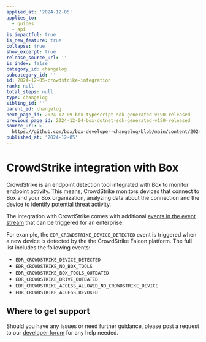 ```yaml
---
applied_at: '2024-12-05'
applies_to:
  - guides
  - api
is_impactful: true
is_new_feature: true
collapse: true
show_excerpt: true
release_source_url: ''
is_index: false
category_id: changelog
subcategory_id: ''
id: 2024-12-05-crowdstrike-integration
rank: null
total_steps: null
type: changelog
sibling_id: ''
parent_id: changelog
next_page_id: 2024-12-09-box-typescript-sdk-generated-v190-released
previous_page_id: 2024-12-04-box-dotnet-sdk-generated-v150-released
source_url: >-
  https://github.com/box/box-developer-changelog/blob/main/content/2024/12-05-crowdstrike-integration.md
published_at: '2024-12-05'
---
```

# CrowdStrike integration with Box

CrowdStrike is an endpoint detection tool integrated with Box to monitor endpoint activity. This means, CrowdStrike monitors devices that connect to Box and your Box organization, analyzing data about the connection and the device to identify potential threat activity.

The integration with CrowdStrike comes with additional [events in the event stream][1] that can be triggered for an enterprise.

<!-- more -->

For example, the `EDR_CROWDSTRIKE_DEVICE_DETECTED` event is triggered when a new device is detected by the the CrowdStrike Falcon platform.
The full list includes the following events:

* `EDR_CROWDSTRIKE_DEVICE_DETECTED`
* `EDR_CROWDSTRIKE_NO_BOX_TOOLS`
* `EDR_CROWDSTRIKE_BOX_TOOLS_OUTDATED`
* `EDR_CROWDSTRIKE_DRIVE_OUTDATED`
* `EDR_CROWDSTRIKE_ACCESS_ALLOWED_NO_CROWDSTRIKE_DEVICE`
* `EDR_CROWDSTRIKE_ACCESS_REVOKED`

## Where to get support

Should you have any issues or need further guidance, please post a request to our [developer forum][2] for any help needed.

[1]: g://events/enterprise-events/for-enterprise#event-types
[2]: https://forum.box.com/